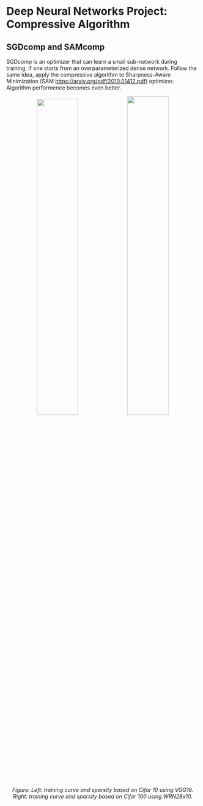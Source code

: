 # Deep Neural Networks Project: Compressive Algorithm 

## SGDcomp and SAMcomp 
SGDcomp is an optimizer that can learn a small sub-network during training, if one starts from an overparameterized dense network. Follow the same idea, apply the compressive algorithm to Sharpness-Aware Minimization (SAM https://arxiv.org/pdf/2010.01412.pdf) optimizer. Algorithm performence becomes even better.

<p align="center">
<img src="https://user-images.githubusercontent.com/32427262/187322768-b04b988a-96be-4fa5-bcde-59293434008c.png" width=46%/> <img src="https://user-images.githubusercontent.com/32427262/187322783-49da7f69-f821-42a1-9056-f18be6b13dfa.png" width=46.2%/>
<br>
<em> Figure: Left: training curve and sparsity based on Cifar 10 using VGG16. Right: training curve and sparsity based on Cifar 100 using WRN28x10. </em>
</p>
